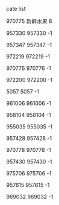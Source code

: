 cate list

970775 新鲜水果 8

957330 957330 -1

957347 957347 -1

972219 972219 -1

970776 970776 -1

972200 972200 -1

5057 5057 -1

961006 961006 -1

958104 958104 -1

955035 955035 -1

957428 957428 -1

970778 970778 -1

957430 957430 -1

975706 975706 -1

957615 957615 -1

969032 969032 -1


